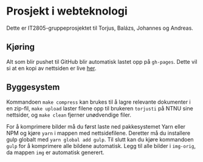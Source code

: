Prosjekt i webteknologi
=======================

Dette er IT2805-gruppeprosjektet til Torjus, Balázs, Johannes og Andreas.

Kjøring
-------

Alt som blir pushet til GitHub blir automatisk lastet opp på `gh-pages`. Dette vil si at en kopi av nettsiden er live [her](https://torjusti.github.io/it2805-project/index.html).

Byggesystem
-----------

Kommandoen `make compress` kan brukes til å lagre relevante dokumenter i en zip-fil, `make upload` laster filene opp til brukeren `torjusti` på NTNU sine nettsider, og `make clean` fjerner unødvendige filer.

For å komprimere bilder må du først laste ned pakkesystemet Yarn eller NPM og kjøre `yarn` i mappen med nettsidefilene. Deretter må du installere gulp globalt med `yarn global add gulp`. Til slutt kan du kjøre kommandoen `gulp` for å komprimere alle bildene automatisk. Legg til alle bilder i `img-orig`, da mappen `img` er automatisk generert.
